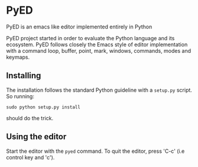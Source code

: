 # PyED

PyED is an emacs like editor implemented entirely in Python

PyED project started in order to evaluate the Python language and its
ecosystem. PyED follows closely the Emacs style of editor
implementation with a command loop, buffer, point, mark, windows,
commands, modes and keymaps.

## Installing

The installation follows the standard Python guideline with a
`setup.py` script. So running:

    sudo python setup.py install

should do the trick.

 ## Using the editor

Start the editor with the `pyed` command. To quit the editor, press
'C-c' (i.e control key and 'c').

